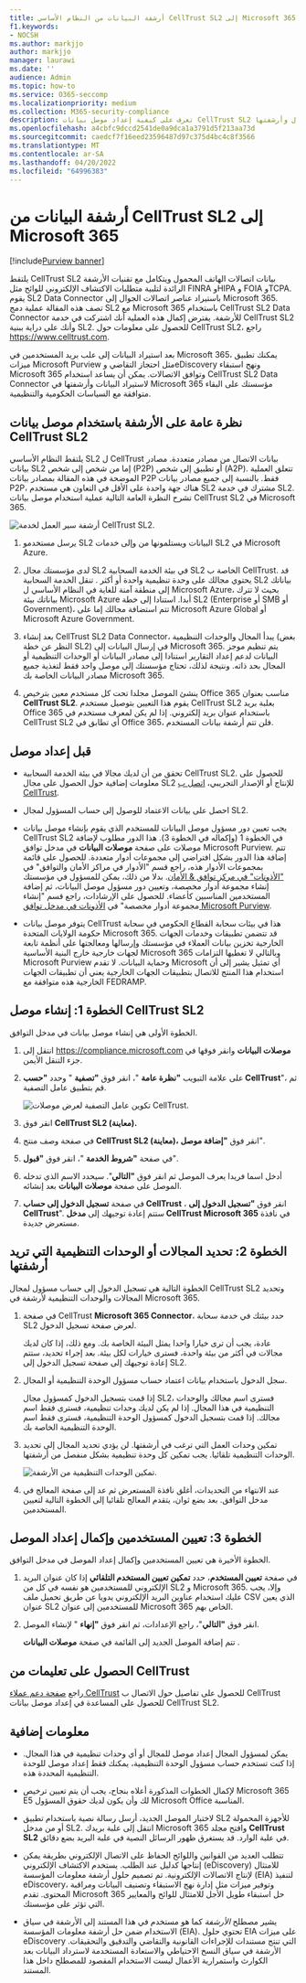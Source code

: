 ```yaml
---
title: أرشفة البيانات من النظام الأساسي CellTrust SL2 إلى Microsoft 365
f1.keywords:
- NOCSH
ms.author: markjjo
author: markjjo
manager: laurawi
ms.date: ''
audience: Admin
ms.topic: how-to
ms.service: O365-seccomp
ms.localizationpriority: medium
ms.collection: M365-security-compliance
description: تعرف على كيفية إعداد موصل بيانات CellTrust SL2 واستخدامه لاستيراد بيانات اتصالات الجوال وأرشفتها.
ms.openlocfilehash: a4cbfc9dccd2541de0a9dca1a3791d5f213aa73d
ms.sourcegitcommit: caedcf7f16eed23596487d97c375d4bc4c8f3566
ms.translationtype: MT
ms.contentlocale: ar-SA
ms.lasthandoff: 04/20/2022
ms.locfileid: "64996383"
---
```

# <a name="archive-data-from-celltrust-sl2-to-microsoft-365"></a>أرشفة البيانات من CellTrust SL2 إلى Microsoft 365

[!include[Purview banner](../includes/purview-rebrand-banner.md)]

يلتقط CellTrust SL2 بيانات اتصالات الهاتف المحمول ويتكامل مع تقنيات الأرشفة الرائدة لتلبية متطلبات الاكتشاف الإلكتروني للوائح مثل FINRA وHIPA و FOIA وTCPA. يقوم SL2 Data Connector باستيراد عناصر اتصالات الجوال إلى Microsoft 365. تصف هذه المقالة عملية دمج SL2 مع Microsoft 365 باستخدام CellTrust SL2 Data Connector للأرشفة. يفترض إكمال هذه العملية أنك اشتركت في خدمة CellTrust SL2 وأنك على دراية ببنية SL2. للحصول على معلومات حول CellTrust SL2، راجع <https://www.celltrust.com>.

بعد استيراد البيانات إلى علب بريد المستخدمين في Microsoft 365، يمكنك تطبيق ميزات Microsoft Purview مثل احتجاز التقاضي وeDiscovery ونهج استبقاء Microsoft 365 وتوافق الاتصالات. يمكن أن يساعد استخدام CellTrust SL2 Data Connector لاستيراد البيانات وأرشفتها في Microsoft 365 مؤسستك على البقاء متوافقة مع السياسات الحكومية والتنظيمية.

## <a name="overview-of-archiving-with-the-celltrust-sl2-data-connector"></a>نظرة عامة على الأرشفة باستخدام موصل بيانات CellTrust SL2

يلتقط النظام الأساسي SL2 ل CellTrust بيانات الاتصال من مصادر متعددة. مصادر بيانات SL2 إما من شخص إلى شخص (P2P) أو تطبيق إلى شخص (A2P). تتعلق العملية الموضحة في هذه المقالة بمصادر بيانات P2P فقط. بالنسبة إلى جميع مصادر بيانات P2P، هناك جهة واحدة على الأقل في التعاون هي مستخدم SL2 مشترك في خدمة SL2. تشرح النظرة العامة التالية عملية استخدام موصل بيانات CellTrust SL2 في Microsoft 365.

![أرشفة سير العمل لخدمة CellTrust SL2.](../media/CellTrustSL2ConnectorWorkflow.png)

1. يرسل مستخدمو SL2 البيانات ويستلمونها من وإلى خدمات SL2 في Microsoft Azure.

2. لدى مؤسستك مجال SL2 في بيئة الخدمة السحابية SL2 الخاصة ب CellTrust. قد يحتوي مجالك على وحدة تنظيمية واحدة أو أكثر . تنقل الخدمة السحابية SL2 بياناتك إلى منطقة آمنة للغاية في النظام الأساسي ل Microsoft Azure، بحيث لا تترك بياناتك بيئة Microsoft Azure أبدا. استنادا إلى خطة SL2 (Enterprise أو SMB أو Government)، تتم استضافة مجالك إما على Microsoft Azure Global أو Microsoft Azure Government.

3. بعد إنشاء CellTrust SL2 Data Connector، يبدأ المجال والوحدات التنظيمية (بغض النظر عن خطة SL2) في إرسال البيانات إلى Microsoft 365. يتم تنظيم موجز البيانات لدعم إعداد التقارير استنادا إلى مصادر البيانات أو الوحدات التنظيمية أو المجال بحد ذاته. ونتيجة لذلك، تحتاج مؤسستك إلى موصل واحد فقط لتغذية جميع مصادر البيانات الخاصة بك Microsoft 365.

4. ينشئ الموصل مجلدا تحت كل مستخدم معين بترخيص Office 365 مناسب بعنوان **CellTrust SL2**. يقوم هذا التعيين بتوصيل مستخدم CellTrust SL2 بعلبة بريد Office 365 باستخدام عنوان بريد إلكتروني. إذا لم يكن لمعرف مستخدم في CellTrust SL2 أي تطابق في Office 365، فلن تتم أرشفة بيانات المستخدم.

## <a name="before-you-set-up-a-connector"></a>قبل إعداد موصل

- تحقق من أن لديك مجالا في بيئة الخدمة السحابية CellTrust SL2. للحصول على معلومات إضافية حول الحصول على مجال SL2 للإنتاج أو الإصدار التجريبي، [اتصل ب CellTrust](https://www.celltrust.com/contact-us/#form).

- احصل على بيانات الاعتماد للوصول إلى حساب المسؤول لمجال SL2.

- يجب تعيين دور مسؤول موصل البيانات للمستخدم الذي يقوم بإنشاء موصل بيانات CellTrust SL2 في الخطوة 1 (وإكماله في الخطوة 3). هذا الدور مطلوب لإضافة موصلات على صفحة **موصلات البيانات** في مدخل توافق Microsoft Purview. تتم إضافة هذا الدور بشكل افتراضي إلى مجموعات أدوار متعددة. للحصول على قائمة بمجموعات الأدوار هذه، راجع قسم "الأدوار في مراكز الأمان والتوافق" في ["الأذونات" في مركز توافق & الأمان](../security/office-365-security/permissions-in-the-security-and-compliance-center.md#roles-in-the-security--compliance-center). بدلا من ذلك، يمكن للمسؤول في مؤسستك إنشاء مجموعة أدوار مخصصة، وتعيين دور مسؤول موصل البيانات، ثم إضافة المستخدمين المناسبين كأعضاء. للحصول على الإرشادات، راجع قسم "إنشاء مجموعة أدوار مخصصة" في [الأذونات في مدخل توافق Microsoft Purview](microsoft-365-compliance-center-permissions.md#create-a-custom-role-group).

- يتوفر موصل بيانات CellTrust هذا في بيئات سحابة القطاع الحكومي في سحابة حكومة الولايات المتحدة Microsoft 365. قد تتضمن تطبيقات وخدمات الجهات الخارجية تخزين بيانات العملاء في مؤسستك وإرسالها ومعالجتها على أنظمة تابعة لجهات خارجية خارج البنية الأساسية Microsoft 365 وبالتالي لا تغطيها التزامات Microsoft Purview وحماية البيانات. لا تقدم Microsoft أي تمثيل يشير إلى أن استخدام هذا المنتج للاتصال بتطبيقات الجهات الخارجية يعني أن تطبيقات الجهات الخارجية هذه متوافقة مع FEDRAMP.

## <a name="step-1-create-a-celltrust-sl2-connector"></a>الخطوة 1: إنشاء موصل CellTrust SL2

الخطوة الأولى هي إنشاء موصل بيانات في مدخل التوافق.

1. انتقل إلى <https://compliance.microsoft.com> **موصلات البيانات** وانقر فوقها في جزء التنقل الأيمن.

2. على علامة التبويب **"نظرة عامة** "، انقر فوق **"تصفية** " وحدد **"حسب CellTrust**"، ثم قم بتطبيق عامل التصفية.

   ![تكوين عامل التصفية لعرض موصلات CellTrust.](../media/DataConnectorsFilter.png)

3. انقر فوق **CellTrust SL2 (معاينة).**

4. في صفحة وصف منتج **CellTrust SL2 (معاينة)،** انقر فوق **"إضافة موصل**".

5. في صفحة **"شروط الخدمة** "، انقر فوق **"قبول**".

6. أدخل اسما فريدا يعرف الموصل ثم انقر فوق **"التالي**". سيحدد الاسم الذي تدخله الموصل على صفحة **موصلات البيانات** بعد إنشائه.

7. في صفحة **تسجيل الدخول إلى حساب CellTrust** ، انقر فوق **"تسجيل الدخول إلى CellTrust**". ستتم إعادة توجيهك إلى **مدخل CellTrust Microsoft 365** في نافذة مستعرض جديدة.

## <a name="step-2-select-the-domains-or-ous-to-archive"></a>الخطوة 2: تحديد المجالات أو الوحدات التنظيمية التي تريد أرشفتها

الخطوة التالية هي تسجيل الدخول إلى حساب مسؤول لمجال CellTrust SL2 وتحديد المجالات والوحدات التنظيمية لأرشفة في Microsoft 365.

1. في صفحة CellTrust **Microsoft 365 Connector**، حدد بيئتك في خدمة سحابة SL2 لعرض صفحة تسجيل الدخول.

   عادة، يجب أن ترى خيارا واحدا يمثل البيئة الخاصة بك. ومع ذلك، إذا كان لديك مجالات في أكثر من بيئة واحدة، فسترى خيارات لكل بيئة. بعد إجراء تحديد، ستتم إعادة توجيهك إلى صفحة تسجيل الدخول إلى SL2.

2. سجل الدخول باستخدام بيانات اعتماد حساب مسؤول الوحدة التنظيمية أو المجال.

   إذا قمت بتسجيل الدخول كمسؤول مجال SL2، فسترى اسم مجالك والوحدات التنظيمية في هذا المجال. إذا لم يكن لديك وحدات تنظيمية، فسترى فقط اسم مجالك. إذا قمت بتسجيل الدخول كمسؤول الوحدة التنظيمية، فسترى فقط اسم الوحدة التنظيمية الخاصة بك.

3. تمكين وحدات العمل التي ترغب في أرشفتها. لن يؤدي تحديد المجال إلى تحديد الوحدات التنظيمية تلقائيا. يجب تمكين كل وحدة تنظيمية بشكل منفصل من أرشفتها.

   ![تمكين الوحدات التنظيمية من الأرشفة.](../media/EnableCellTrustOUs.png)

4. عند الانتهاء من التحديدات، أغلق نافذة المستعرض ثم عد إلى صفحة المعالج في مدخل التوافق. بعد بضع ثوان، يتقدم المعالج تلقائيا إلى الخطوة التالية لتعيين المستخدمين.

## <a name="step-3-map-users-and-complete-the-connector-setup"></a>الخطوة 3: تعيين المستخدمين وإكمال إعداد الموصل

الخطوة الأخيرة هي تعيين المستخدمين وإكمال إعداد الموصل في مدخل التوافق.

1. في صفحة **تعيين المستخدم**، حدد **تمكين تعيين المستخدم التلقائي** إذا كان عنوان البريد الإلكتروني للمستخدمين هو نفسه في كل من SL2 و Microsoft 365. وإلا، يجب عليك استخدام عناوين البريد الإلكتروني يدويا عن طريق تحميل ملف CSV الذي يعين عنوان SL2 للمستخدمين إلى عنوان Microsoft 365 الخاص بهم.

2. انقر فوق **"التالي**"، راجع الإعدادات، ثم انقر فوق **"إنهاء** " لإنشاء الموصل.

   تتم إضافة الموصل الجديد إلى القائمة في صفحة **موصلات البيانات** .

## <a name="get-help-from-celltrust"></a>الحصول على تعليمات من CellTrust

راجع [صفحة دعم عملاء CellTrust](https://www.celltrust.com/contact-us/#support) للحصول على تفاصيل حول الاتصال ب CellTrust للحصول على المساعدة في إعداد موصل بيانات CellTrust SL2.

## <a name="more-information"></a>معلومات إضافية

- يمكن لمسؤول المجال إعداد موصل للمجال أو أي وحدات تنظيمية في هذا المجال. إذا كنت تستخدم حساب مسؤول الوحدة التنظيمية، يمكنك فقط إعداد موصل للوحدة التنظيمية المحددة هذه.

- لإكمال الخطوات المذكورة أعلاه بنجاح، يجب أن يتم تعيين ترخيص Microsoft 365 E5 لك وأن يكون لديك حقوق المسؤول Microsoft Office المناسبة.

- لاختبار الموصل الجديد، أرسل رسالة نصية باستخدام تطبيق SL2 للأجهزة المحمولة أو من مدخل SL2. انتقل إلى علبة بريدك Microsoft 365 وافتح مجلد **CellTrust SL2** في علبة الوارد. قد يستغرق ظهور الرسائل النصية في علبة البريد بضع دقائق.

- تتطلب العديد من القوانين واللوائح الحفاظ على الاتصال الإلكتروني بطريقة يمكن إنتاجها كدليل عند الطلب. يستخدم الاكتشاف الإلكتروني (eDiscovery) للامتثال لإنتاج الاتصالات الإلكترونية. تم تصميم حلول أرشفة معلومات المؤسسة (EIA) لتنفيذ eDiscovery، وتوفير ميزات مثل إدارة نهج الاستبقاء وتصنيف البيانات ومراقبة المحتوى. تقدم Microsoft 365 حل استبقاء طويل الأجل للامتثال للوائح والمعايير التي تؤثر على مؤسستك.

- يشير مصطلح *الأرشفة* كما هو مستخدم في هذا المستند إلى الأرشفة في سياق الاستخدام ضمن حل أرشفة معلومات المؤسسة (EIA). تحتوي حلول EIA على ميزات eDiscovery التي تنتج مستندات للإجراءات القانونية والتقاضي والتدقيق والتحقيقات. الأرشفة في سياق النسخ الاحتياطي والاستعادة المستخدمة لاسترداد البيانات بعد الكوارث واستمرارية الأعمال ليست الاستخدام المقصود للمصطلح داخل هذا المستند.
